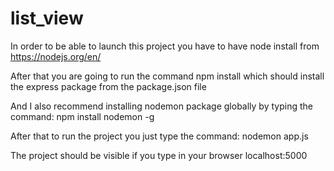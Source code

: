 # list_view

In order to be able to launch this project you have to have node install from https://nodejs.org/en/

After that you are going to run the command npm install which should install the express package from the package.json file

And I also recommend installing nodemon package globally by typing the command: npm install nodemon -g

After that to run the project you just type the command: nodemon app.js

The project should be visible if you type in your browser localhost:5000

